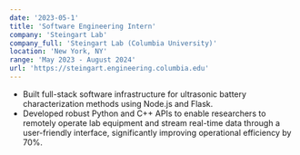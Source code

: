 ```yaml
---
date: '2023-05-1'
title: 'Software Engineering Intern'
company: 'Steingart Lab'
company_full: 'Steingart Lab (Columbia University)'
location: 'New York, NY'
range: 'May 2023 - August 2024'
url: 'https://steingart.engineering.columbia.edu'
---
```


- Built full-stack software infrastructure for ultrasonic battery characterization methods using Node.js and Flask.
- Developed robust Python and C++ APIs to enable researchers to remotely operate lab equipment and stream real-time data through a user-friendly interface, significantly improving operational efficiency by 70%.
